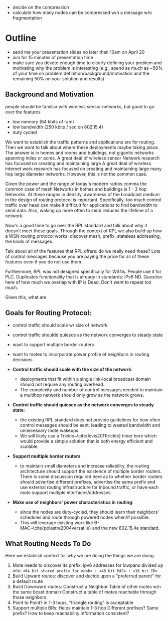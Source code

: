 - decide on the compression
- calculate how many nodes can be compressed w/n a message w/o fragmentation

Outline
=======

- send me your presentation slides no later than 10am on April 20
- aim for 15 minutes of presentation time 
- make sure you devote enough time to clearly defining your problem and
  motivating why the problem is interesting (e.g., spend as much as ~50% of
  your time on problem definition/background/motivation and the remaining 50%
  on your solution and results)



## Background and Motivation

people should be familiar with wireless sensor networks, but good to
go over the features
- low memory (64 kbits of ram)
- low bandwidth (250 kbits / sec on 802.15.4)
- duty cycled

We want to establish the traffic patterns and applications are for routing.
Then we want to talk about where these deployments maybe taking place. The
answer is in homes and rooms and buildings, not gigantic networks apanning
miles or acres. A great deal of wireless sensor Network research has focused on
creating and maintaining large A great deal of wireless internet work research
has focused on creating and maintaining large many hop large diameter networks.
However, this is not the common case.  

Given the power and the range of today's modern radios comma the common case of
mesh Networks in homes and buildings is 1 - 3 hop Networks. At these ranges in
density, awareness of the broadcast medium in the design of routing protocol is
important. Specifically, too much control traffic over head can make it
difficult for applications to find bandwidth to send data. Also, waking up more
often to send reduces the lifetime of a network.

Now's a good time to go over the RPL standard and talk about why it doesn't
meet these goals.  Through the context of RPL we also build up how a WSN
routing protocol works: discover mesh, prefix, stateless addressing, the kinds
of messages. 

Talk about all of the features that RPL offers: do we really need these? Lots
of control messages because you are paying the price for all of these features
even if you do not use them.

Furthermore, RPL was not designed specifically for WSNs. People use it for PLC.
Duplicates functionality that is already in standards: IPv6 ND. Question here
of how much we overlap with IP is Dead. Don't want to repeat too much.

Given this, what are

## Goals for Routing Protocol:
- control traffic should scale w/ size of network
- control traffic shouldd quiesce as the network converges to steady state
- want to support multiple border routers
- want to motes to incorporate power profile of neighbors in routing decisions

- **Control traffic should scale with the size of the network**: 
    - deployments that fit within a single link-local broadcast domain should
      not require any routing overhead. 
    - The complexity and number of control messages needed to maintain a
      multihop network should only grow as the network grows.

- **Control traffic should quiesce as the network converges to steady state**:
  - the existing RPL standard does not provide guidelines for how often control
    messages should be sent, leading to wasted bandwidth and unnecessary mote
    wakeups. 
  - We will likely use a Trickle~\cite{levis2011trickle} timer here which would
    provide a simple solution that is both energy efficient and scalable.

- **Support multiple border routers**: 
    - to maintain small diameters and increase reliability, the routing
      architecture should support the existence of multiple border routers.
      There is some discussion required here as to whether border routers
      should advertise different prefixes, advertise the same prefix and use
      external routing infrastructure for inbound traffic, or have each mote
      support multiple interfaces/addresses.

- **Make use of neighbors' power characteristics in routing**: 
  - since the nodes are duty-cycled, they should learn their neighbors'
    schedules and route through powered nodes when/if possible. 
  - This will leverage existing work like B-MAC~\cite{polastre2004versatile}
    and the new 802.15.4e standard.

## What Routing Needs To Do

Here we establish context for *why* we are doing the things we are doing.

1. Mote needs to discover its prefix:
    ipv6 addresses for lowpans divided up into: 
    `<64 bit shared prefix for mesh> : <48 bit MAC> : <16 bit ID>`
2. Build Upward routes:
    discover and decide upon a "preferred parent" for a default route
3. Build Downward routes:
    Construct a Neighbor Table of other motes w/n the same bcast domain
    Construct a table of motes reachable through those neighbors
4. Point to Point?
    in 1-3 hops, "triangle routing" is acceptable
5. Support multiple BRs:
    Helps maintain 1-3 hop
    Different prefixes? Same prefix? How to keep reachability information consistent?
